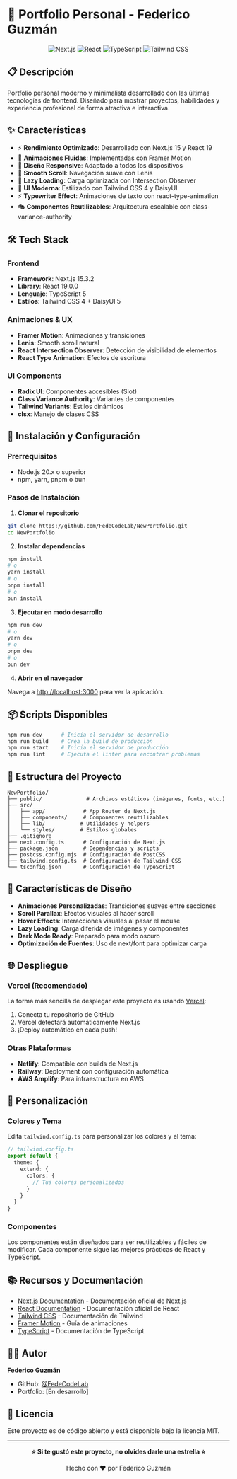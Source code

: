 # 🚀 Portfolio Personal - Federico Guzmán

<div align="center">

![Next.js](https://img.shields.io/badge/Next.js-15.3.2-black?style=for-the-badge&logo=next.js)
![React](https://img.shields.io/badge/React-19.0.0-61DAFB?style=for-the-badge&logo=react)
![TypeScript](https://img.shields.io/badge/TypeScript-5.0-3178C6?style=for-the-badge&logo=typescript)
![Tailwind CSS](https://img.shields.io/badge/Tailwind_CSS-4.0-38B2AC?style=for-the-badge&logo=tailwind-css)

</div>

## 📋 Descripción

Portfolio personal moderno y minimalista desarrollado con las últimas tecnologías de frontend. Diseñado para mostrar proyectos, habilidades y experiencia profesional de forma atractiva e interactiva.

## ✨ Características

- ⚡ **Rendimiento Optimizado**: Desarrollado con Next.js 15 y React 19
- 🎨 **Animaciones Fluidas**: Implementadas con Framer Motion
- 📱 **Diseño Responsive**: Adaptado a todos los dispositivos
- 🎯 **Smooth Scroll**: Navegación suave con Lenis
- 🌊 **Lazy Loading**: Carga optimizada con Intersection Observer
- 💅 **UI Moderna**: Estilizado con Tailwind CSS 4 y DaisyUI
- ⚡ **Typewriter Effect**: Animaciones de texto con react-type-animation
- 🎭 **Componentes Reutilizables**: Arquitectura escalable con class-variance-authority

## 🛠️ Tech Stack

### Frontend
- **Framework**: Next.js 15.3.2
- **Library**: React 19.0.0
- **Lenguaje**: TypeScript 5
- **Estilos**: Tailwind CSS 4 + DaisyUI 5

### Animaciones & UX
- **Framer Motion**: Animaciones y transiciones
- **Lenis**: Smooth scroll natural
- **React Intersection Observer**: Detección de visibilidad de elementos
- **React Type Animation**: Efectos de escritura

### UI Components
- **Radix UI**: Componentes accesibles (Slot)
- **Class Variance Authority**: Variantes de componentes
- **Tailwind Variants**: Estilos dinámicos
- **clsx**: Manejo de clases CSS

## 🚀 Instalación y Configuración

### Prerrequisitos

- Node.js 20.x o superior
- npm, yarn, pnpm o bun

### Pasos de Instalación

1. **Clonar el repositorio**
```bash
git clone https://github.com/FedeCodeLab/NewPortfolio.git
cd NewPortfolio
```

2. **Instalar dependencias**
```bash
npm install
# o
yarn install
# o
pnpm install
# o
bun install
```

3. **Ejecutar en modo desarrollo**
```bash
npm run dev
# o
yarn dev
# o
pnpm dev
# o
bun dev
```

4. **Abrir en el navegador**

Navega a [http://localhost:3000](http://localhost:3000) para ver la aplicación.

## 📦 Scripts Disponibles

```bash
npm run dev      # Inicia el servidor de desarrollo
npm run build    # Crea la build de producción
npm run start    # Inicia el servidor de producción
npm run lint     # Ejecuta el linter para encontrar problemas
```

## 📁 Estructura del Proyecto

```
NewPortfolio/
├── public/              # Archivos estáticos (imágenes, fonts, etc.)
├── src/
│   ├── app/            # App Router de Next.js
│   ├── components/     # Componentes reutilizables
│   ├── lib/           # Utilidades y helpers
│   └── styles/        # Estilos globales
├── .gitignore
├── next.config.ts      # Configuración de Next.js
├── package.json        # Dependencias y scripts
├── postcss.config.mjs  # Configuración de PostCSS
├── tailwind.config.ts  # Configuración de Tailwind CSS
└── tsconfig.json       # Configuración de TypeScript
```

## 🎨 Características de Diseño

- **Animaciones Personalizadas**: Transiciones suaves entre secciones
- **Scroll Parallax**: Efectos visuales al hacer scroll
- **Hover Effects**: Interacciones visuales al pasar el mouse
- **Lazy Loading**: Carga diferida de imágenes y componentes
- **Dark Mode Ready**: Preparado para modo oscuro
- **Optimización de Fuentes**: Uso de next/font para optimizar carga

## 🌐 Despliegue

### Vercel (Recomendado)

La forma más sencilla de desplegar este proyecto es usando [Vercel](https://vercel.com/new?utm_medium=default-template&filter=next.js&utm_source=create-next-app&utm_campaign=create-next-app-readme):

1. Conecta tu repositorio de GitHub
2. Vercel detectará automáticamente Next.js
3. ¡Deploy automático en cada push!

### Otras Plataformas

- **Netlify**: Compatible con builds de Next.js
- **Railway**: Deployment con configuración automática
- **AWS Amplify**: Para infraestructura en AWS

## 🔧 Personalización

### Colores y Tema

Edita `tailwind.config.ts` para personalizar los colores y el tema:

```typescript
// tailwind.config.ts
export default {
  theme: {
    extend: {
      colors: {
        // Tus colores personalizados
      }
    }
  }
}
```

### Componentes

Los componentes están diseñados para ser reutilizables y fáciles de modificar. Cada componente sigue las mejores prácticas de React y TypeScript.

## 📚 Recursos y Documentación

- [Next.js Documentation](https://nextjs.org/docs) - Documentación oficial de Next.js
- [React Documentation](https://react.dev) - Documentación oficial de React
- [Tailwind CSS](https://tailwindcss.com/docs) - Documentación de Tailwind
- [Framer Motion](https://www.framer.com/motion/) - Guía de animaciones
- [TypeScript](https://www.typescriptlang.org/docs/) - Documentación de TypeScript

## 👨‍💻 Autor

**Federico Guzmán**
- GitHub: [@FedeCodeLab](https://github.com/FedeCodeLab)
- Portfolio: [En desarrollo]

## 📄 Licencia

Este proyecto es de código abierto y está disponible bajo la licencia MIT.

---

<div align="center">

**⭐ Si te gustó este proyecto, no olvides darle una estrella ⭐**

Hecho con ❤️ por Federico Guzmán

</div>
